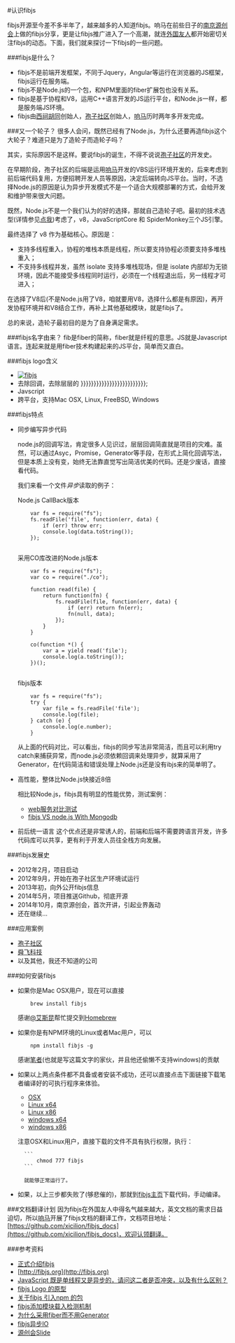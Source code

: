 #认识fibjs

fibjs开源至今差不多半年了，越来越多的人知道fibjs。响马在前些日子的[南京源创会](http://city.oschina.net/nanjing/event/172750)上做的fibjs分享，更是让fibjs推广进入了一个高潮，就连[外国友人](http://baoz.cn/498330)都开始密切关注fibjs的动态。下面，我们就来探讨一下fibjs的一些问题。

###fibjs是什么？
- fibjs不是前端开发框架，不同于Jquery，Angular等运行在浏览器的JS框架，fibjs运行在服务端。
- fibjs不是Node.js的一个包，和NPM里面的fiber扩展包也没有关系。
- fibjs是基于协程和V8，运用C++语言开发的JS运行平台，和Node.js一样，都是服务端JS环境。
- fibjs由[西祠胡同](http://xici.net)创始人，[孢子社区](http://baoz.cn)创始人，[响马](http://weibo.com/p/1005052041028560/home?from=page_100505&mod=TAB#place)历时两年多开发完成。
		
###又一个轮子？
很多人会问，既然已经有了Node.js，为什么还要再造fibjs这个大轮子？难道只是为了造轮子而造轮子吗？

其实，实际原因不是这样。要说fibjs的诞生，不得不说说[孢子社区](http://baoz.cn)的开发史。

在早期阶段，孢子社区的后端是运用[响马](http://weibo.com/p/1005052041028560/home?from=page_100505&mod=TAB#place)开发的VBS运行环境开发的，后来考虑到前后端代码复用，方便招聘开发人员等原因，决定后端转向JS平台。当时，不选择Node.js的原因是认为异步开发模式不是一个适合大规模部署的方式，会给开发和维护带来很大问题。

既然，Node.js不是一个我们认为的好的选择，那就自己造轮子吧。最初的技术选型(详情参见[点我](http://baoz.cn/460567))考虑了，v8，JavaScriptCore 和 SpiderMonkey三个JS引擎。

最终选择了 v8 作为基础核心。原因是：

- 支持多线程重入，协程的堆栈本质是线程，所以要支持协程必须要支持多堆栈重入；
- 不支持多线程并发，虽然 isolate 支持多堆栈现场，但是 isolate 内部却为无锁环境，因此不能接受多线程同时运行，必须在一个线程退出后，另一线程才可进入；

在选择了V8后(不是Node.js用了V8，咱就要用V8，选择什么都是有原因)，再开发协程环境并和V8结合工作，再补上其他基础模块，就是fibjs了。

总的来说，造轮子最初目的是为了自身满足需求。


###fibjs名字由来？
fib是fiber的简称，fiber就是纤程的意思。JS就是Javascript语言。连起来就是用fiber技术构建起来的JS平台，简单而又直白。

###fibjs logo含义
- [![fibjs](imgs/fibjs.jpg)](http://baoz.cn/fibjs)
- 去除回调，去除层层的 }}}}}}}}}}}}}}}}}}}}}}}}};
- Javscript
- 跨平台，支持Mac OSX, Linux, FreeBSD, Windows

###fibjs特点
- 同步编写异步代码

	node.js的回调写法，肯定很多人见识过，层层回调简直就是项目的灾难。虽然，可以通过Asyc，Promise，Generator等手段，在形式上简化回调写法，但是本质上没有变，始终无法靠直觉写出简洁优美的代码。还是少废话，直接看代码。
	
	我们来看一个文件*异步*读取的例子：
	
	Node.js CallBack版本
	
	```
		var fs = require("fs");
		fs.readFile('file', function(err, data) {
			if (err) throw err;
			console.log(data.toString());
		});
		
	```
	
	采用CO库改进的Node.js版本
	
	```
		var fs = require("fs");
		var co = require("./co");

		function read(file) {
			return function(fn) {
				fs.readFile(file, function(err, data) {
					if (err) return fn(err);
					fn(null, data);
				});
			}
		}

		co(function *() {
			var a = yield read('file');
			console.log(a.toString());
		})();
			
	```
	fibjs版本
	
	```
		var fs = require("fs");
		try {
			var file = fs.readFile('file');
			console.log(file);
		} catch (e) {
			console.log(e.number);
		}
	
	```
	
	从上面的代码对比，可以看出，fibjs的同步写法非常简洁，而且可以利用try catch来捕获异常，而node.js必须依赖回调来处理异步，就算采用了Generator，在代码简洁和错误处理上Node.js还是没有ibjs来的简单明了。
	
- 高性能，整体比Node.js快接近8倍
	
	相比较Node.js，fibjs具有明显的性能优势，测试案例：
	- [web服务对比测试](http://baoz.cn/494881)
	- [fibjs VS node.js With Mongodb](http://baoz.cn/499353)
	
- 前后统一语言
	这个优点还是非常诱人的，前端和后端不需要跨语言开发，许多代码库可以共享，更有利于开发人员往全栈方向发展。


###fibjs发展史
- 2012年2月，项目启动
- 2012年9月，开始在孢子社区生产环境试运行
- 2013年初，向外公开fibjs信息
- 2014年5月，项目推送Github，彻底开源
- 2014年10月，南京源创会，首次开讲，引起业界轰动
- 还在继续...


###应用案例
- [孢子社区](http://baoz.cn)
- [舜飞科技](http://www.sunteng.com/)
- 以及其他，我还不知道的公司


###如何安装fibjs
- 如果你是Mac OSX用户，现在可以直接

	```
		brew install fibjs
	```
	感谢[@艾斯昆](http://weibo.com/aisk?nick=艾斯昆)帮忙提交到[Homebrew](http://brew.sh)
- 如果你是有NPM环境的Linux或者Mac用户，可以
	
	```
		npm install fibjs -g
	```
	感谢[笔者](http://weibo.com/1751144103/profile?rightmod=1&wvr=6&mod=personinfo)(也就是写这篇文字的家伙，并且他还偷懒不支持windows)的贡献
- 如果以上两点条件都不具备或者安装不成功，还可以直接点击下面链接下载笔者编译好的可执行程序来体验。
 
 	- [OSX](http://f.ngot.me/fibjs/osx/fibjs)
 	- [Linux x64](	http://f.ngot.me/fibjs/linux/x64/fibjs)
 	- [Linux x86](	http://f.ngot.me/fibjs/linux/x86/fibjs)
 	- [windows x64](http://f.ngot.me/fibjs/windows/x64/fibjs.exe)
 	- [windows x86](http://f.ngot.me/fibjs/windows/x86/fibjs.exe)
 	
 	注意OSX和Linux用户，直接下载的文件不具有执行权限，执行：
 	
 		```
 			chmod 777 fibjs
 		```
 		
 		就能够正常运行了。

 
- 如果，以上三步都失败了(够悲催的)，那就到[fibjs主页](https://github.com/xicilion/fibjs)下载代码，手动编译。

###文档翻译计划
因为fibjs在外国友人中得名气越来越大，英文文档的需求日益迫切，所以[响马](http://weibo.com/p/1005052041028560/home?from=page_100505&mod=TAB#place)开展了fibjs文档的翻译工作，文档项目地址：[https://github.com/xicilion/fibjs_docs](https://github.com/xicilion/fibjs_docs)，欢迎认领翻译。

###参考资料
- [正式介绍fibjs](http://baoz.cn/460567)
- [http://fibjs.org](http://fibjs.org)
- [JavaScript 既是单线程又是异步的，请问这二者是否冲突，以及有什么区别？](http://baoz.cn/384147)
- [fibjs Logo 的原型](http://baoz.cn/369503)
- [关于fibjs 引入npm 的包](http://baoz.cn/451664)
- [fibjs添加模块载入检测机制](http://baoz.cn/458295)
- [为什么采用fiber而不用Generator](http://baoz.cn/458889)
- [fibjs异步IO](http://baoz.cn/384146)
- [源创会Slide](http://baoz.cn/498326)